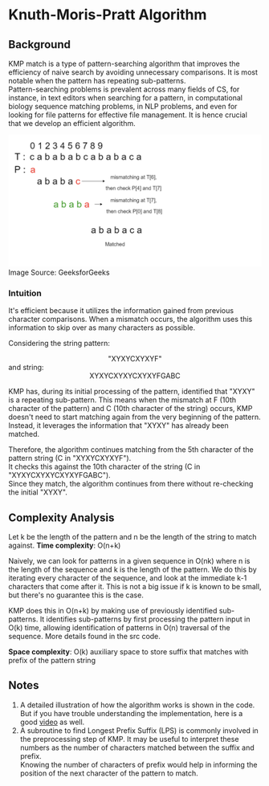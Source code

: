 # Knuth-Moris-Pratt Algorithm

## Background
KMP match is a type of pattern-searching algorithm that improves the efficiency of naive search by avoiding unnecessary
comparisons. It is most notable when the pattern has repeating sub-patterns.
<br>
Pattern-searching problems is prevalent across many fields of CS, for instance,
in text editors when searching for a pattern, in computational biology sequence matching problems,
in NLP problems, and even for looking for file patterns for effective file management.
It is hence crucial that we develop an efficient algorithm.

![KMP](../../../../../docs/assets/images/kmp.png)
Image Source: GeeksforGeeks

### Intuition
It's efficient because it utilizes the information gained from previous character comparisons. When a mismatch occurs, 
the algorithm uses this information to skip over as many characters as possible.

Considering the string pattern: <br>
<div style="text-align: center;">
                "XYXYCXYXYF" 
</div>
and string: 
<div style="text-align: center;">
                XYXYCXYXYCXYXYFGABC
</div>

KMP has, during its initial processing of the pattern, identified that "XYXY" is a repeating sub-pattern. 
This means when the mismatch at F (10th character of the pattern) and C (10th character of the string) occurs, 
KMP doesn't need to start matching again from the very beginning of the pattern. <br>
Instead, it leverages the information that "XYXY" has already been matched.

Therefore, the algorithm continues matching from the 5th character of the pattern string (C in "XYXYCXYXYF"). <br> 
It checks this against the 10th character of the string (C in "XYXYCXYXYCXYXYFGABC"). <br>
Since they match, the algorithm continues from there without re-checking the initial "XYXY".

## Complexity Analysis
Let k be the length of the pattern and n be the length of the string to match against.
**Time complexity**: O(n+k)

Naively, we can look for patterns in a given sequence in O(nk) where n is the length of the sequence and k
is the length of the pattern. We do this by iterating every character of the sequence, and look at the
immediate k-1 characters that come after it. This is not a big issue if k is known to be small, but there's
no guarantee this is the case.

KMP does this in O(n+k) by making use of previously identified sub-patterns. It identifies sub-patterns
by first processing the pattern input in O(k) time, allowing identification of patterns in
O(n) traversal of the sequence. More details found in the src code.

**Space complexity**: O(k) auxiliary space to store suffix that matches with prefix of the pattern string

## Notes
1. A detailed illustration of how the algorithm works is shown in the code.
But if you have trouble understanding the implementation,
here is a good [video](https://www.youtube.com/watch?v=EL4ZbRF587g) as well. 
2. A subroutine to find Longest Prefix Suffix (LPS) is commonly involved in the preprocessing step of KMP. 
It may be useful to interpret these numbers as the number of characters matched between the suffix and prefix. <br>
Knowing the number of characters of prefix would help in informing the position of the next character of the pattern to
match.
